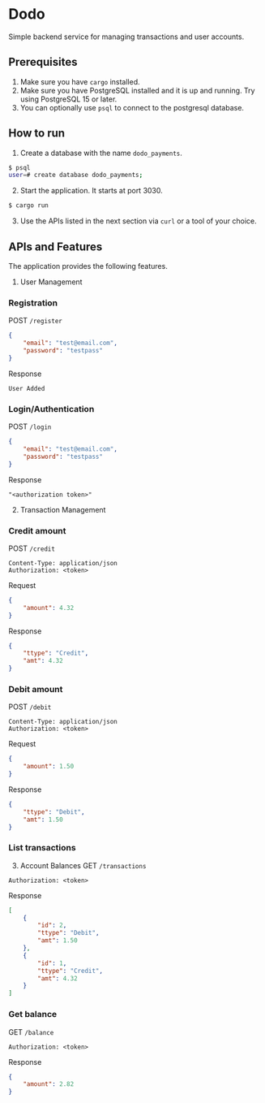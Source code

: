 # Dodo
Simple backend service for managing transactions and user accounts.

## Prerequisites
1. Make sure you have `cargo` installed.
2. Make sure you have PostgreSQL installed and it is up and running. Try using PostgreSQL 15 or later.
3. You can optionally use `psql` to connect to the postgresql database.

## How to run
1. Create a database with the name `dodo_payments`.
```bash
$ psql
user=# create database dodo_payments;
```
2. Start the application. It starts at port 3030.
```bash
$ cargo run
```
3. Use the APIs listed in the next section via `curl` or a tool of your choice.

## APIs and Features
The application provides the following features.
1. User Management
### Registration
POST `/register`
```json
{
    "email": "test@email.com",
    "password": "testpass"
}
```
Response
```text
User Added
```
### Login/Authentication
POST `/login`
```json
{
    "email": "test@email.com",
    "password": "testpass"
}
```
Response
```text
"<authorization token>"
```
2. Transaction Management
### Credit amount
POST `/credit`
```
Content-Type: application/json
Authorization: <token>
```
Request
```json
{
    "amount": 4.32
}
```
Response
```json
{
    "ttype": "Credit",
    "amt": 4.32
}
```
### Debit amount
POST `/debit`
```
Content-Type: application/json
Authorization: <token>
```
Request
```json
{
    "amount": 1.50
}
```
Response
```json
{
    "ttype": "Debit",
    "amt": 1.50
}
```
### List transactions
3. Account Balances
GET `/transactions`
```
Authorization: <token>
```
Response
```json
[
    {
        "id": 2,
        "ttype": "Debit",
        "amt": 1.50
    },
    {
        "id": 1,
        "ttype": "Credit",
        "amt": 4.32
    }
]
```
### Get balance
GET `/balance`
```
Authorization: <token>
```
Response
```json
{
    "amount": 2.82
}
```